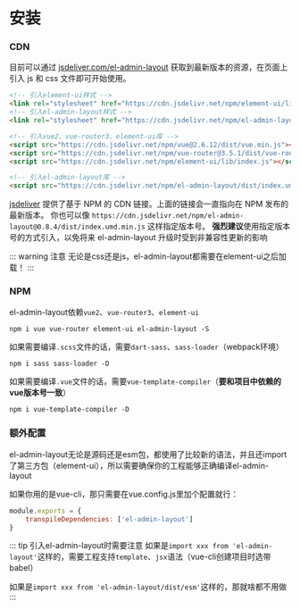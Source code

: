 # 安装

### CDN

目前可以通过 [jsdeliver.com/el-admin-layout](https://www.jsdelivr.com/package/npm/el-admin-layout) 获取到最新版本的资源，在页面上引入 js 和 css 文件即可开始使用。

```html
<!-- 引入element-ui样式 -->
<link rel="stylesheet" href="https://cdn.jsdelivr.net/npm/element-ui/lib/theme-chalk/index.css">
<!-- 引入el-admin-layout样式 -->
<link rel="stylesheet" href="https://cdn.jsdelivr.net/npm/el-admin-layout/dist/index.min.css">

<!-- 引入vue2、vue-router3、element-ui库 -->
<script src="https://cdn.jsdelivr.net/npm/vue@2.6.12/dist/vue.min.js"></script>
<script src="https://cdn.jsdelivr.net/npm/vue-router@3.5.1/dist/vue-router.min.js"></script>
<script src="https://cdn.jsdelivr.net/npm/element-ui/lib/index.js"></script>

<!-- 引入el-admin-layout库 -->
<script src="https://cdn.jsdelivr.net/npm/el-admin-layout/dist/index.umd.min.js"></script>
```

[jsdeliver](https://www.jsdelivr.com/) 提供了基于 NPM 的 CDN 链接。上面的链接会一直指向在 NPM 发布的最新版本。
你也可以像 `https://cdn.jsdelivr.net/npm/el-admin-layout@0.8.4/dist/index.umd.min.js` 这样指定版本号。
**强烈建议**使用指定版本号的方式引入，以免将来 el-admin-layout 升级时受到非兼容性更新的影响

::: warning 注意
无论是css还是js，el-admin-layout都需要在element-ui之后加载！
:::

### NPM

el-admin-layout依赖`vue2`、`vue-router3`、`element-ui`
```shell
npm i vue vue-router element-ui el-admin-layout -S
```

如果需要编译`.scss`文件的话，需要`dart-sass`、`sass-loader`（webpack环境）
```shell
npm i sass sass-loader -D
```

如果需要编译`.vue`文件的话，需要`vue-template-compiler`（**要和项目中依赖的vue版本号一致**）
```shell
npm i vue-template-compiler -D
```

### 额外配置

el-admin-layout无论是源码还是esm包，都使用了比较新的语法，并且还import了第三方包（element-ui），所以需要确保你的工程能够正确编译el-admin-layout

如果你用的是vue-cli，那只需要在vue.config.js里加个配置就行：
```js
module.exports = {
    transpileDependencies: ['el-admin-layout']
}
```

::: tip 引入el-admin-layout时需要注意
如果是`import xxx from 'el-admin-layout'`这样的，需要工程支持`template`、`jsx`语法（vue-cli创建项目时选带babel）

如果是`import xxx from 'el-admin-layout/dist/esm'`这样的，那就啥都不用做
:::
